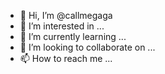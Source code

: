 - 👋 Hi, I’m @callmegaga
- 👀 I’m interested in ...
- 🌱 I’m currently learning ...
- 💞️ I’m looking to collaborate on ...
- 📫 How to reach me ...

<!---
callmegaga/callmegaga is a ✨ special ✨ repository because its `README.md` (this file) appears on your GitHub profile.
You can click the Preview link to take a look at your changes.
--->

